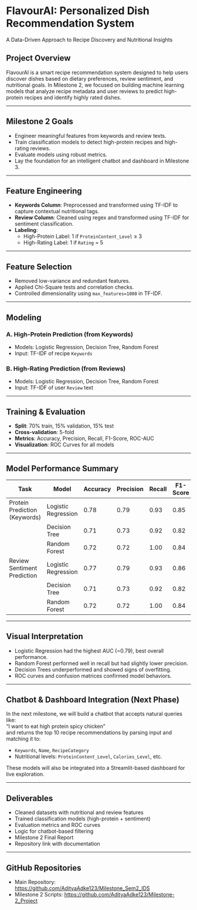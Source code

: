 # FlavourAI: Personalized Dish Recommendation System

A Data-Driven Approach to Recipe Discovery and Nutritional Insights

## Project Overview
FlavourAI is a smart recipe recommendation system designed to help users discover dishes based on dietary preferences, review sentiment, and nutritional goals. In Milestone 2, we focused on building machine learning models that analyze recipe metadata and user reviews to predict high-protein recipes and identify highly rated dishes.

---

## Milestone 2 Goals
- Engineer meaningful features from keywords and review texts.
- Train classification models to detect high-protein recipes and high-rating reviews.
- Evaluate models using robust metrics.
- Lay the foundation for an intelligent chatbot and dashboard in Milestone 3.

---

## Feature Engineering
- **Keywords Column**: Preprocessed and transformed using TF-IDF to capture contextual nutritional tags.
- **Review Column**: Cleaned using regex and transformed using TF-IDF for sentiment classification.
- **Labeling**:
  - High-Protein Label: 1 if `ProteinContent_Level` ≥ 3
  - High-Rating Label: 1 if `Rating` = 5

---

## Feature Selection
- Removed low-variance and redundant features.
- Applied Chi-Square tests and correlation checks.
- Controlled dimensionality using `max_features=1000` in TF-IDF.

---

## Modeling

### A. High-Protein Prediction (from Keywords)
- Models: Logistic Regression, Decision Tree, Random Forest
- Input: TF-IDF of recipe `Keywords`

### B. High-Rating Prediction (from Reviews)
- Models: Logistic Regression, Decision Tree, Random Forest
- Input: TF-IDF of user `Review` text

---

## Training & Evaluation
- **Split**: 70% train, 15% validation, 15% test
- **Cross-validation**: 5-fold
- **Metrics**: Accuracy, Precision, Recall, F1-Score, ROC-AUC
- **Visualization**: ROC Curves for all models

---

## Model Performance Summary

| Task                         | Model               | Accuracy | Precision | Recall | F1-Score | AUC  |
|------------------------------|---------------------|----------|-----------|--------|----------|------|
| Protein Prediction (Keywords)| Logistic Regression | 0.78     | 0.79      | 0.93   | 0.85     | 0.79 |
|                              | Decision Tree       | 0.71     | 0.73      | 0.92   | 0.82     | 0.63 |
|                              | Random Forest       | 0.72     | 0.72      | 1.00   | 0.84     | 0.76 |
| Review Sentiment Prediction  | Logistic Regression | 0.77     | 0.79      | 0.93   | 0.86     | 0.79 |
|                              | Decision Tree       | 0.71     | 0.73      | 0.92   | 0.82     | 0.63 |
|                              | Random Forest       | 0.72     | 0.72      | 1.00   | 0.84     | 0.76 |

---

## Visual Interpretation

- Logistic Regression had the highest AUC (~0.79), best overall performance.
- Random Forest performed well in recall but had slightly lower precision.
- Decision Trees underperformed and showed signs of overfitting.
- ROC curves and confusion matrices confirmed model behaviors.

---

## Chatbot & Dashboard Integration (Next Phase)

In the next milestone, we will build a chatbot that accepts natural queries like:  
“I want to eat high protein spicy chicken”  
and returns the top 10 recipe recommendations by parsing input and matching it to:

- `Keywords`, `Name`, `RecipeCategory`
- Nutritional levels: `ProteinContent_Level`, `Calories_Level`, etc.

These models will also be integrated into a Streamlit-based dashboard for live exploration.

---

## Deliverables

- Cleaned datasets with nutritional and review features  
- Trained classification models (high-protein + sentiment)  
- Evaluation metrics and ROC curves  
- Logic for chatbot-based filtering  
- Milestone 2 Final Report  
- Repository link with documentation  

---

## GitHub Repositories

- Main Repository: https://github.com/AdityaAdke123/Milestone_Sem2_IDS  
- Milestone 2 Scripts: https://github.com/AdityaAdke123/Milestone-2_Project
